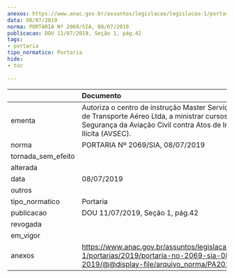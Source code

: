 ```yaml
---
anexos: https://www.anac.gov.br/assuntos/legislacao/legislacao-1/portarias/2019/portaria-no-2069-sia-08-07-2019/@@display-file/arquivo_norma/PA2019-2069.pdf
data: 08/07/2019
norma: PORTARIA Nº 2069/SIA, 08/07/2019
publicacao: DOU 11/07/2019, Seção 1, pág.42
tags:
- portaria
tipo_normatico: Portaria
hide: 
- toc 
 
---
```


|                    | Documento                                                                                                                                                                          |
|:-------------------|:-----------------------------------------------------------------------------------------------------------------------------------------------------------------------------------|
| ementa             | Autoriza o centro de instrução Master Serviços Auxiliares de Transporte Aéreo Ltda, a ministrar cursos em Segurança da Aviação Civil contra Atos de Interferência Ilícita (AVSEC). |
| norma              | PORTARIA Nº 2069/SIA, 08/07/2019                                                                                                                                                   |
| tornada_sem_efeito |                                                                                                                                                                                    |
| alterada           |                                                                                                                                                                                    |
| data               | 08/07/2019                                                                                                                                                                         |
| outros             |                                                                                                                                                                                    |
| tipo_normatico     | Portaria                                                                                                                                                                           |
| publicacao         | DOU 11/07/2019, Seção 1, pág.42                                                                                                                                                    |
| revogada           |                                                                                                                                                                                    |
| em_vigor           |                                                                                                                                                                                    |
| anexos             | https://www.anac.gov.br/assuntos/legislacao/legislacao-1/portarias/2019/portaria-no-2069-sia-08-07-2019/@@display-file/arquivo_norma/PA2019-2069.pdf                               |